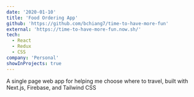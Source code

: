 ```yaml
---
date: '2020-01-10'
title: 'Food Ordering App'
github: 'https://github.com/bchiang7/time-to-have-more-fun'
external: 'https://time-to-have-more-fun.now.sh/'
tech:
  - React
  - Redux
  - CSS
company: 'Personal'
showInProjects: true
---
```


A single page web app for helping me choose where to travel, built with Next.js, Firebase, and Tailwind CSS
